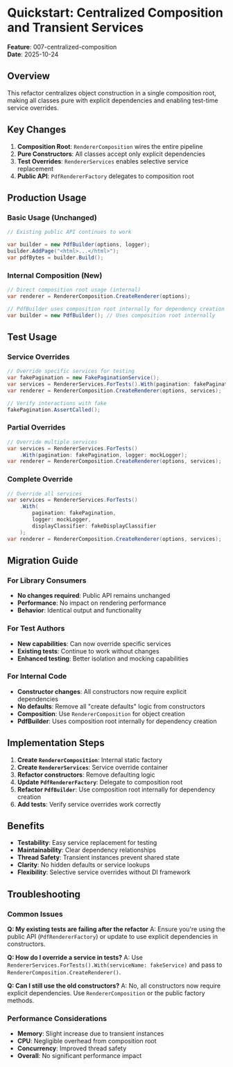 # Quickstart: Centralized Composition and Transient Services

**Feature**: 007-centralized-composition  
**Date**: 2025-10-24

## Overview

This refactor centralizes object construction in a single composition root, making all classes pure with explicit dependencies and enabling test-time service overrides.

## Key Changes

1. **Composition Root**: `RendererComposition` wires the entire pipeline
2. **Pure Constructors**: All classes accept only explicit dependencies
3. **Test Overrides**: `RendererServices` enables selective service replacement
4. **Public API**: `PdfRendererFactory` delegates to composition root

## Production Usage

### Basic Usage (Unchanged)
```csharp
// Existing public API continues to work

var builder = new PdfBuilder(options, logger);
builder.AddPage("<html>...</html>");
var pdfBytes = builder.Build();
```

### Internal Composition (New)
```csharp
// Direct composition root usage (internal)
var renderer = RendererComposition.CreateRenderer(options);

// PdfBuilder uses composition root internally for dependency creation
var builder = new PdfBuilder(); // Uses composition root internally
```

## Test Usage

### Service Overrides
```csharp
// Override specific services for testing
var fakePagination = new FakePaginationService();
var services = RendererServices.ForTests().With(pagination: fakePagination);
var renderer = RendererComposition.CreateRenderer(options, services);

// Verify interactions with fake
fakePagination.AssertCalled();
```

### Partial Overrides
```csharp
// Override multiple services
var services = RendererServices.ForTests()
    .With(pagination: fakePagination, logger: mockLogger);
var renderer = RendererComposition.CreateRenderer(options, services);
```

### Complete Override
```csharp
// Override all services
var services = RendererServices.ForTests()
    .With(
        pagination: fakePagination,
        logger: mockLogger,
        displayClassifier: fakeDisplayClassifier
    );
var renderer = RendererComposition.CreateRenderer(options, services);
```

## Migration Guide

### For Library Consumers
- **No changes required**: Public API remains unchanged
- **Performance**: No impact on rendering performance
- **Behavior**: Identical output and functionality

### For Test Authors
- **New capabilities**: Can now override specific services
- **Existing tests**: Continue to work without changes
- **Enhanced testing**: Better isolation and mocking capabilities

### For Internal Code
- **Constructor changes**: All constructors now require explicit dependencies
- **No defaults**: Remove all "create defaults" logic from constructors
- **Composition**: Use `RendererComposition` for object creation
- **PdfBuilder**: Uses composition root internally for dependency creation

## Implementation Steps

1. **Create `RendererComposition`**: Internal static factory
2. **Create `RendererServices`**: Service override container
3. **Refactor constructors**: Remove defaulting logic
4. **Update `PdfRendererFactory`**: Delegate to composition root
5. **Refactor `PdfBuilder`**: Use composition root internally for dependency creation
6. **Add tests**: Verify service overrides work correctly

## Benefits

- **Testability**: Easy service replacement for testing
- **Maintainability**: Clear dependency relationships
- **Thread Safety**: Transient instances prevent shared state
- **Clarity**: No hidden defaults or service lookups
- **Flexibility**: Selective service overrides without DI framework

## Troubleshooting

### Common Issues

**Q: My existing tests are failing after the refactor**
A: Ensure you're using the public API (`PdfRendererFactory`) or update to use explicit dependencies in constructors.

**Q: How do I override a service in tests?**
A: Use `RendererServices.ForTests().With(serviceName: fakeService)` and pass to `RendererComposition.CreateRenderer()`.

**Q: Can I still use the old constructors?**
A: No, all constructors now require explicit dependencies. Use `RendererComposition` or the public factory methods.

### Performance Considerations

- **Memory**: Slight increase due to transient instances
- **CPU**: Negligible overhead from composition root
- **Concurrency**: Improved thread safety
- **Overall**: No significant performance impact
